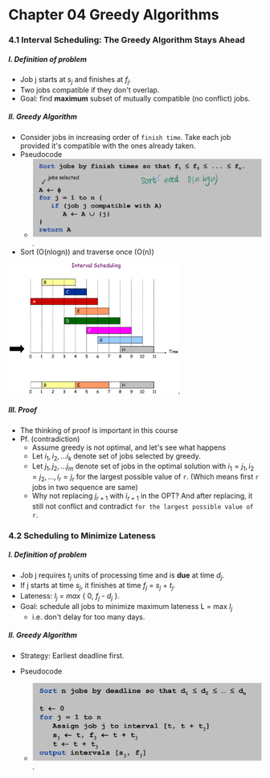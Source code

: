 # Chapter 04 Greedy Algorithms

### 4.1 Interval Scheduling: The Greedy Algorithm Stays Ahead

##### I. Definition of problem

+ Job j starts at $s_j$ and finishes at $f_j$. 
+ Two jobs compatible if they don't overlap. 
+ Goal: find **maximum** subset of mutually compatible (no  conflict) jobs.

##### II. Greedy Algorithm

+ Consider jobs in increasing order of `finish time`.  Take each job provided it's compatible with the ones already taken.
+ Pseudocode
  + <img src="./Image/Slide3.7.png" alt="Slide3.7" style="zoom: 50%;" />.
+ Sort (O(nlogn)) and traverse once (O(n))

<img src="./Image/Slide3.15.png" alt="Slide3.15" style="zoom: 33%;" />.

##### III. Proof

+ The thinking of proof is important in this course
+ Pf. (contradiction)
  +  Assume greedy is not optimal, and let's see what happens
  + Let $i_1, i_2, ... i_k$ denote set of jobs selected by greedy.
  + Let $j_1, j_2, ... j_m$ denote set of jobs in the optimal solution with $i_1 = j_1, i_2 = j_2, ..., i_r = j_r$ for the largest possible value of `r`. (Which means first `r` jobs in two sequence are same)
  + Why not replacing $j_{r+1}$ with $i_{r+1}$ in the OPT? And after replacing, it still not conflict and contradict `for the largest possible value of r`.

### 4.2 Scheduling to Minimize Lateness

##### I. Definition of problem

+ Job j requires $t_j$ units of processing time and is **due** at time $d_j$.
+ If j starts at time $s_j$, it finishes at time $f_j$ = $s_j$ + $t_j$.
+ Lateness: $l_j$ = $max$ { 0, $f_j$ - $d_j$ }. 
+ Goal: schedule all jobs to minimize maximum lateness L = max  $l_j$ 
  + i.e. don't delay for too many days.

##### II. Greedy Algorithm

+ Strategy: Earliest deadline first.

+ Pseudocode
  + <img src="./Image/Slide3.23.png" alt="Slide3.23" style="zoom: 50%;" />.